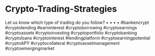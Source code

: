 # Crypto-Trading-Strategies
Let us know which type of trading do you follow? • • • • #bankencrypt #cryptolending #earninterest #cryptoborrowing #cryptoearnings #cryptoassets #cryptoinvesting #cryptoportfolio #cryptobanking #cryptoloans #cryptointerest #lendingplatform #cryptoearningpotential #cryptoAPY #cryptocollateral #cryptoassetmanagement #cryptoemergingmarket 
